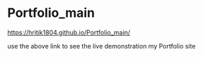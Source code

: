 # Portfolio_main

https://hritik1804.github.io/Portfolio_main/

use the above link to see the live demonstration my Portfolio site
